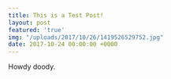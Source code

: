 ```yaml
---
title: This is a Test Post!
layout: post
featured: 'true'
img: "/uploads/2017/10/26/1419526529752.jpg"
date: 2017-10-24 00:00:00 +0000
---
```


Howdy doody.